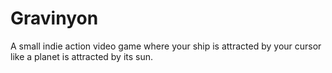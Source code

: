 
# Gravinyon

A small indie action video game where your ship is attracted by your cursor
like a planet is attracted by its sun.
